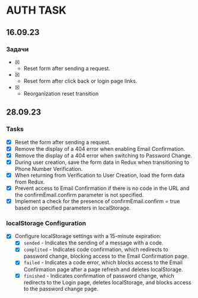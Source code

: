# AUTH TASK

## 16.09.23
### Задачи

- [x] - Reset form after sending a request.
- [x] - Reset form after click back or login page links.
- [x] - Reorganization reset transition

## 28.09.23
### Tasks

- [x] Reset the form after sending a request.
- [x] Remove the display of a 404 error when enabling Email Confirmation.
- [x] Remove the display of a 404 error when switching to Password Change.
- [x] During user creation, save the form data in Redux when transitioning to Phone Number Verification.
- [x] When returning from Verification to User Creation, load the form data from Redux.
- [x] Prevent access to Email Confirmation if there is no code in the URL and the confirmEmail.confirm parameter is not specified.
- [x] Implement a check for the presence of confirmEmail.confirm = true based on specified parameters in localStorage.

### localStorage Configuration

- [x] Configure localStorage settings with a 15-minute expiration:
    - [x] `sended` - Indicates the sending of a message with a code.
    - [x] `complited` - Indicates code confirmation, which redirects to password change, blocking access to the Email Confirmation page.
    - [x] `failed` - Indicates a code error, which blocks access to the Email Confirmation page after a page refresh and deletes localStorage.
    - [x] `finished` - Indicates confirmation of password change, which redirects to the Login page, deletes localStorage, and blocks access to the password change page.
